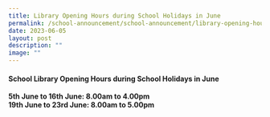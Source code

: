 ```yaml
---
title: Library Opening Hours during School Holidays in June
permalink: /school-announcement/school-announcement/library-opening-hours-during-school-holidays-in-june/
date: 2023-06-05
layout: post
description: ""
image: ""
---
```

#### School Library Opening Hours during School Holidays in June

**5th June to 16th June: 8.00am to 4.00pm**<br>
**19th June to 23rd June: 8.00am to 5.00pm**
